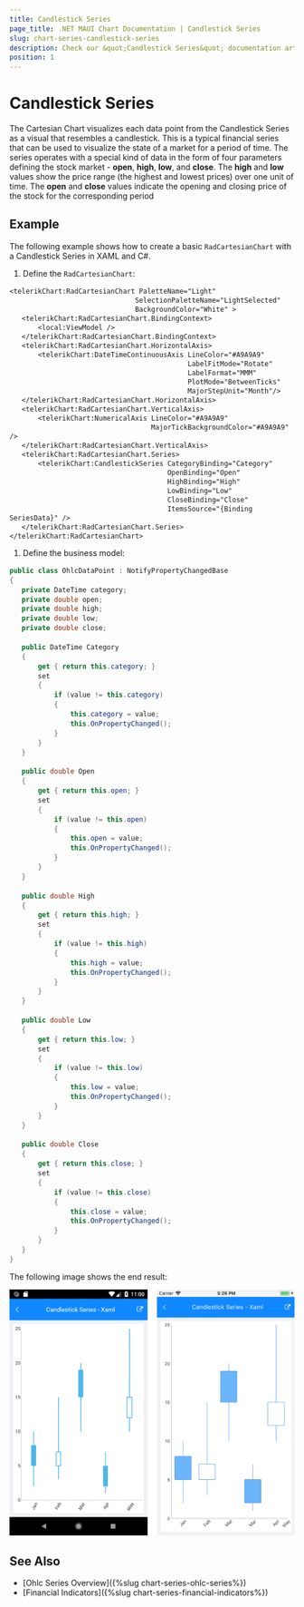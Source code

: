 ```yaml
---
title: Candlestick Series
page_title: .NET MAUI Chart Documentation | Candlestick Series
slug: chart-series-candlestick-series
description: Check our &quot;Candlestick Series&quot; documentation article for Telerik Chart for .NET MAUI
position: 1
---
```


# Candlestick Series

The Cartesian Chart visualizes each data point from the Candlestick Series as a visual that resembles a candlestick. This is a typical financial series that can be used to visualize the state of a market for a period of time. The series operates with a special kind of data in the form of four parameters defining the stock market - **open**, **high**, **low**, and **close**. The **high** and **low** values show the price range (the highest and lowest prices) over one unit of time. The **open** and **close** values indicate the opening and closing price of the stock for the corresponding period

## Example

The following example shows how to create a basic `RadCartesianChart` with a Candlestick Series in XAML and C#.

1. Define the `RadCartesianChart`:

 ```XAML
<telerikChart:RadCartesianChart PaletteName="Light"
                                SelectionPaletteName="LightSelected"
                                BackgroundColor="White" >
    <telerikChart:RadCartesianChart.BindingContext>
        <local:ViewModel />
    </telerikChart:RadCartesianChart.BindingContext>
    <telerikChart:RadCartesianChart.HorizontalAxis>
        <telerikChart:DateTimeContinuousAxis LineColor="#A9A9A9"
                                             LabelFitMode="Rotate"
                                             LabelFormat="MMM"
                                             PlotMode="BetweenTicks"
                                             MajorStepUnit="Month"/>
    </telerikChart:RadCartesianChart.HorizontalAxis>
    <telerikChart:RadCartesianChart.VerticalAxis>
        <telerikChart:NumericalAxis LineColor="#A9A9A9"
                                    MajorTickBackgroundColor="#A9A9A9" />
    </telerikChart:RadCartesianChart.VerticalAxis>
    <telerikChart:RadCartesianChart.Series>
        <telerikChart:CandlestickSeries CategoryBinding="Category"
                                        OpenBinding="Open"
                                        HighBinding="High"
                                        LowBinding="Low"
                                        CloseBinding="Close"
                                        ItemsSource="{Binding SeriesData}" />
    </telerikChart:RadCartesianChart.Series>
</telerikChart:RadCartesianChart>
 ```

1. Define the business model:

 ```C#
public class OhlcDataPoint : NotifyPropertyChangedBase
{
    private DateTime category;
    private double open;
    private double high;
    private double low;
    private double close;

    public DateTime Category
    {
        get { return this.category; }
        set
        {
            if (value != this.category)
            {
                this.category = value;
                this.OnPropertyChanged();
            }
        }
    }

    public double Open
    {
        get { return this.open; }
        set
        {
            if (value != this.open)
            {
                this.open = value;
                this.OnPropertyChanged();
            }
        }
    }

    public double High
    {
        get { return this.high; }
        set
        {
            if (value != this.high)
            {
                this.high = value;
                this.OnPropertyChanged();
            }
        }
    }

    public double Low
    {
        get { return this.low; }
        set
        {
            if (value != this.low)
            {
                this.low = value;
                this.OnPropertyChanged();
            }
        }
    }

    public double Close
    {
        get { return this.close; }
        set
        {
            if (value != this.close)
            {
                this.close = value;
                this.OnPropertyChanged();
            }
        }
    }
}
 ```


The following image shows the end result:

![Basic Candlestick](images/candlestick_series.png)

## See Also

- [Ohlc Series Overview]({%slug chart-series-ohlc-series%})
- [Financial Indicators]({%slug chart-series-financial-indicators%})
